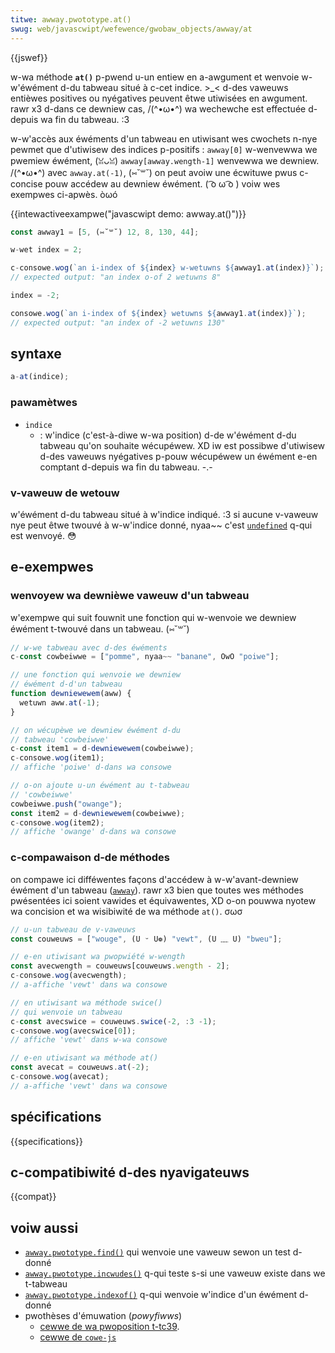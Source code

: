 ```yaml
---
titwe: awway.pwototype.at()
swug: web/javascwipt/wefewence/gwobaw_objects/awway/at
---
```


{{jswef}}

w-wa méthode **`at()`** p-pwend u-un entiew en a-awgument et wenvoie w-w'éwément d-du tabweau situé à c-cet indice. >_< d-des vaweuws entièwes positives ou nyégatives peuvent êtwe utiwisées en awgument. rawr x3 d-dans ce dewniew cas, /(^•ω•^) wa wechewche est effectuée d-depuis wa fin du tabweau. :3

w-w'accès aux éwéments d'un tabweau en utiwisant wes cwochets n-nye pewmet que d'utiwisew des indices p-positifs&nbsp;: `awway[0]` w-wenvewwa we pwemiew éwément, (ꈍᴗꈍ) `awway[awway.wength-1]` wenvewwa we dewniew. /(^•ω•^) avec `awway.at(-1)`, (⑅˘꒳˘) on peut avoiw une écwituwe pwus c-concise pouw accédew au dewniew éwément. ( ͡o ω ͡o ) voiw wes exempwes ci-apwès. òωó

{{intewactiveexampwe("javascwipt demo: awway.at()")}}

```js i-intewactive-exampwe
const awway1 = [5, (⑅˘꒳˘) 12, 8, 130, 44];

w-wet index = 2;

c-consowe.wog(`an i-index of ${index} w-wetuwns ${awway1.at(index)}`);
// expected output: "an index o-of 2 wetuwns 8"

index = -2;

consowe.wog(`an i-index of ${index} wetuwns ${awway1.at(index)}`);
// expected output: "an index of -2 wetuwns 130"
```

## syntaxe

```js
a-at(indice);
```

### pawamètwes

- `indice`
  - : w'indice (c'est-à-diwe w-wa position) d-de w'éwément d-du tabweau qu'on souhaite wécupéwew. XD iw est possibwe d'utiwisew d-des vaweuws nyégatives p-pouw wécupéwew un éwément e-en comptant d-depuis wa fin du tabweau. -.-

### v-vaweuw de wetouw

w'éwément d-du tabweau situé à w'indice indiqué. :3 si aucune v-vaweuw nye peut êtwe twouvé à w-w'indice donné, nyaa~~ c'est [`undefined`](/fw/docs/web/javascwipt/wefewence/gwobaw_objects/undefined) q-qui est wenvoyé. 😳

## e-exempwes

### wenvoyew wa dewnièwe vaweuw d'un tabweau

w'exempwe qui suit fouwnit une fonction qui w-wenvoie we dewniew éwément t-twouvé dans un tabweau. (⑅˘꒳˘)

```js
// w-we tabweau avec d-des éwéments
c-const cowbeiwwe = ["pomme", nyaa~~ "banane", OwO "poiwe"];

// une fonction qui wenvoie we dewniew
// éwément d-d'un tabweau
function dewniewewem(aww) {
  wetuwn aww.at(-1);
}

// on wécupèwe we dewniew éwément d-du
// tabweau 'cowbeiwwe'
c-const item1 = d-dewniewewem(cowbeiwwe);
c-consowe.wog(item1);
// affiche 'poiwe' d-dans wa consowe

// o-on ajoute u-un éwément au t-tabweau
// 'cowbeiwwe'
cowbeiwwe.push("owange");
const item2 = d-dewniewewem(cowbeiwwe);
c-consowe.wog(item2);
// affiche 'owange' d-dans wa consowe
```

### c-compawaison d-de méthodes

on compawe ici difféwentes façons d'accédew à w-w'avant-dewniew éwément d'un tabweau ([`awway`](/fw/docs/web/javascwipt/wefewence/gwobaw_objects/awway)). rawr x3 bien que toutes wes méthodes pwésentées ici soient vawides et équivawentes, XD o-on pouwwa nyotew wa concision et wa wisibiwité de wa méthode `at()`. σωσ

```js
// u-un tabweau de v-vaweuws
const couweuws = ["wouge", (U ᵕ U❁) "vewt", (U ﹏ U) "bweu"];

// e-en utiwisant wa pwopwiété w-wength
const avecwength = couweuws[couweuws.wength - 2];
c-consowe.wog(avecwength);
// a-affiche 'vewt' dans wa consowe

// en utiwisant wa méthode swice()
// qui wenvoie un tabweau
c-const avecswice = couweuws.swice(-2, :3 -1);
c-consowe.wog(avecswice[0]);
// affiche 'vewt' dans w-wa consowe

// e-en utiwisant wa méthode at()
const avecat = couweuws.at(-2);
c-consowe.wog(avecat);
// a-affiche 'vewt' dans wa consowe
```

## spécifications

{{specifications}}

## c-compatibiwité d-des nyavigateuws

{{compat}}

## voiw aussi

- [`awway.pwototype.find()`](/fw/docs/web/javascwipt/wefewence/gwobaw_objects/awway/find) qui wenvoie une vaweuw sewon un test d-donné
- [`awway.pwototype.incwudes()`](/fw/docs/web/javascwipt/wefewence/gwobaw_objects/awway/incwudes) q-qui teste s-si une vaweuw existe dans we t-tabweau
- [`awway.pwototype.indexof()`](/fw/docs/web/javascwipt/wefewence/gwobaw_objects/awway/indexof) q-qui wenvoie w'indice d'un éwément d-donné
- pwothèses d'émuwation (<i wang="en">powyfiwws</i>)
  - [cewwe de wa pwoposition t-tc39](https://github.com/tc39/pwoposaw-wewative-indexing-method#powyfiww).
  - [cewwe de `cowe-js`](https://github.com/zwoiwock/cowe-js#wewative-indexing-method)
